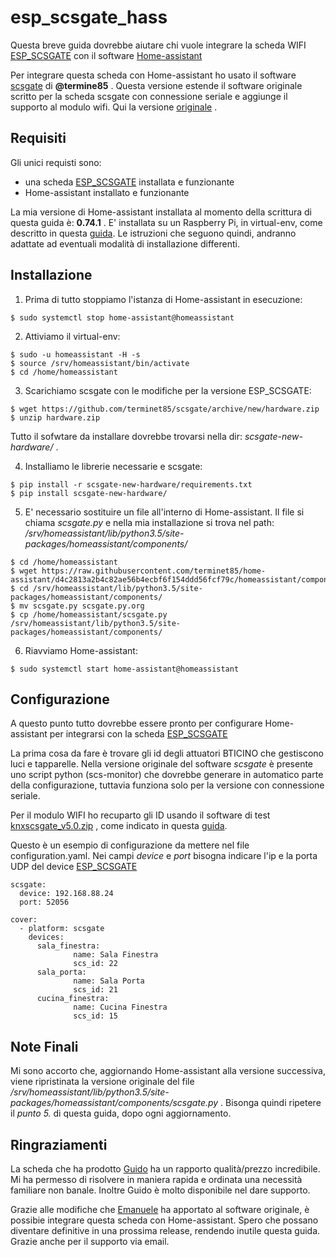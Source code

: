 # esp_scsgate_hass
Questa breve guida dovrebbe aiutare chi vuole integrare la scheda WIFI  [ESP_SCSGATE](http://guidopic.altervista.org/alter/esp_scsgate.html)  con il software [Home-assistant](https://home-assistant.io/)

Per integrare questa scheda con Home-assistant ho usato il software [scsgate](https://github.com/terminet85/scsgate)  di **@termine85** . Questa versione estende il software originale scritto per la scheda scsgate con connessione seriale e aggiunge il supporto al modulo wifi. Qui la versione [originale](https://github.com/flavio/scsgate) .

## Requisiti
Gli unici requisti sono: 
* una scheda [ESP_SCSGATE](http://guidopic.altervista.org/alter/esp_scsgate.html) installata e funzionante 
* Home-assistant installato e funzionante

La mia versione di Home-assistant installata al momento della scrittura di questa guida è: **0.74.1** . E' installata su un Raspberry Pi, in virtual-env, come descritto in questa [guida](https://www.home-assistant.io/docs/installation/raspberry-pi/). Le istruzioni che seguono quindi, andranno adattate ad eventuali modalità di installazione differenti.

## Installazione
1) Prima di tutto stoppiamo l'istanza di Home-assistant in esecuzione:
``` 
$ sudo systemctl stop home-assistant@homeassistant 
``` 

2) Attiviamo il virtual-env:
``` 
$ sudo -u homeassistant -H -s
$ source /srv/homeassistant/bin/activate 
$ cd /home/homeassistant
 ```
 
3) Scarichiamo scsgate con le modifiche per la versione ESP_SCSGATE:
 ``` 
$ wget https://github.com/terminet85/scsgate/archive/new/hardware.zip
$ unzip hardware.zip
 ```
 Tutto il sofwtare da installare dovrebbe trovarsi nella dir: *scsgate-new-hardware/* .
 
4) Installiamo le librerie necessarie e scsgate:
 ``` 
 $ pip install -r scsgate-new-hardware/requirements.txt
 $ pip install scsgate-new-hardware/
 ```
 
5) E' necessario sostituire un file all'interno di Home-assistant. Il file si chiama *scsgate.py* e nella mia installazione si trova nel path: */srv/homeassistant/lib/python3.5/site-packages/homeassistant/components/*
 ``` 
 $ cd /home/homeassistant 
 $ wget https://raw.githubusercontent.com/terminet85/home-assistant/d4c2813a2b4c82ae56b4ecbf6f154ddd56fcf79c/homeassistant/components/scsgate.py
 $ cd /srv/homeassistant/lib/python3.5/site-packages/homeassistant/components/
 $ mv scsgate.py scsgate.py.org
 $ cp /home/homeassistant/scsgate.py /srv/homeassistant/lib/python3.5/site-packages/homeassistant/components/
 ```
 
 6) Riavviamo Home-assistant:
```
$ sudo systemctl start home-assistant@homeassistant
``` 

## Configurazione
A questo punto tutto dovrebbe essere pronto per configurare Home-assistant per integrarsi con la scheda [ESP_SCSGATE](http://guidopic.altervista.org/alter/esp_scsgate.html)

La prima cosa da fare è trovare gli id degli attuatori BTICINO che gestiscono luci e tapparelle. Nella versione originale del software *scsgate* è presente uno script python (scs-monitor) che dovrebbe generare in automatico parte della configurazione, tuttavia funziona solo per la versione con connessione seriale. 

Per il modulo WIFI ho recuparto gli ID usando il software di test  [knxscsgate_v5.0.zip](http://guidopic.altervista.org/alter/software-pc-demo-per-knxgate-e-scagate.html) , come indicato in questa [guida](http://guidopic.altervista.org/esp_scsgate/espscsgate.pdf).

Questo è un esempio di configurazione da mettere nel file configuration.yaml. 
Nei campi *device* e *port* bisogna indicare l'ip e la porta UDP del device [ESP_SCSGATE](http://guidopic.altervista.org/alter/esp_scsgate.html)

```
scsgate:
  device: 192.168.88.24
  port: 52056

cover:
  - platform: scsgate
    devices:
      sala_finestra:
              name: Sala Finestra
              scs_id: 22
      sala_porta:
              name: Sala Porta
              scs_id: 21
      cucina_finestra:
              name: Cucina Finestra
              scs_id: 15
```

## Note Finali
Mi sono accorto che, aggiornando Home-assistant alla versione successiva, viene ripristinata la versione originale del file */srv/homeassistant/lib/python3.5/site-packages/homeassistant/components/scsgate.py* . 
Bisonga quindi ripetere il *punto 5.* di questa guida, dopo ogni aggiornamento.

## Ringraziamenti
La scheda che ha prodotto [Guido](http://guidopic.altervista.org/alter/chisiamo.html) ha un rapporto qualità/prezzo incredibile. Mi ha permesso di risolvere in maniera rapida e ordinata una necessità familiare non banale. Inoltre Guido è molto disponibile nel dare supporto.

Grazie alle modifiche che [Emanuele](https://github.com/terminet85) ha apportato al software originale, è possibie integrare questa scheda con Home-assistant. Spero che possano diventare definitive in una prossima release, rendendo inutile questa guida. Grazie anche per il supporto via email.

